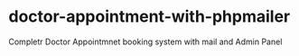 # doctor-appointment-with-phpmailer
Completr Doctor Appointmnet booking system with mail and Admin Panel
